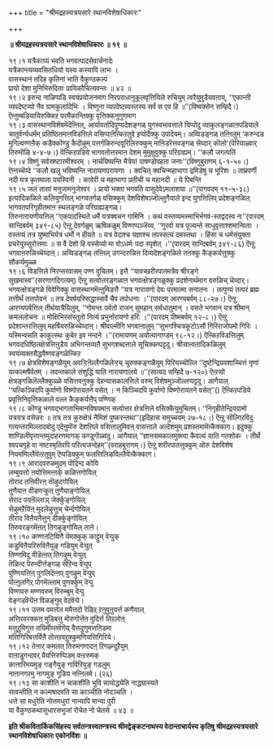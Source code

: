 +++
title = "श्रीमद्रहस्यत्रयसारे स्थानविशेषाधिकारः"

+++


**॥ श्रीमद्रहस्यत्रयसारे स्थानविशेषाधिकारः ॥ १९ ॥**

१९।१ यत्रैकाग्र्यं भवति भगवत्पादसेवार्चनादेः  
यत्रैकान्त्यव्यवसितधियो यस्य कस्यापि लाभः ।  
वासस्थानं तदिह कृतिनां भाति वैकुण्ठकल्पं  
प्रायो देशा मुनिभिरुदिताः प्रायिकौचित्यवन्तः ॥ ४२ ॥  
१९।२ इरुन्द नाळिप्पडि स्वयंप्रयोजनमाग निरपराधानुकूलवृत्तियिले रुचियुम् त्वरैयुमुडैयवऩाय्, ‘‘एकान्ती व्यपदेष्टव्यो नैव ग्रामकुलादिभिः । विष्णुना व्यपदेष्टव्यस्तस्य सर्वं स एव हि ॥’’(विष्वक्सेन सम्हिदै।) ऎऩ्ऩुम्बडियायिरुक्किऱ परमैकान्तिक्कु वृत्तिक्कनुगुणमाग  
१९।३ वासस्थानविशेषमॆदॆऩ्ऩिल्, आर्यावर्तादिपुण्यदेशङ्गळ् युगस्वभावत्ताले यिप्पोदु व्याकुलङ्गळाऩपडियाले चातुर्वर्ण्यधर्मम् प्रतिष्ठितमाऩविडत्तिले वसिप्पाऩॆऩ्किऱतुवे इप्पोदैक्कु उपादेयम्। अव्विडङ्गळ् तऩ्ऩिलुम् ‘करुन्दड मुगिल्वण्णऩैक् कडैक्कॊण्डु कैदॊऴुम् पत्तर्गळिरुन्दवूरिलिरुक्कुम् माऩिडरॆत्तवङ्गळ् सॆय्दार् कॊलो'(पॆरियाऴ्वार् तिरुमॊऴि ४-४-७।) वॆऩ्किऱपडिये भागवतोत्तरमाऩ देशम् मुमुक्षुवुक्कु परिग्राह्यम्। ‘‘कलौ जगत्पतिं  
१९।४ विष्णुं सर्वस्रष्टारमीश्वरम् । नार्चयिष्यन्ति मैत्रेय! पाषण्डोपहता जनाः’’(विष्णुबुराणम् ६-१-५०।) ऎऩ्ऩच्चॆय्दे ‘‘कलौ खलु भविष्यन्ति नारायणपरायणाः । क्वचित् क्वचिन्महाभागा द्रमिडेषु च भूरिशः ॥ ताम्रपर्णी नदी यत्र कृतमाला पयस्विनी । कावेरी च महाभागा प्रतीची च महानदी ॥ ये पिबन्ति  
१९।५ जलं तासां मनुजामनुजेश्वर । प्रायो भक्ता भगवति वासुदेवेऽमलाशया ॥’’(पागवदम् ११-५-३८) इत्यादिकळिले कलियुगत्तिल् भागवतर्गळ् वसिक्कुम् देशविशेषञ्जॊल्लुगैयाले इन्द युगत्तिलिप् प्रदेशङ्गळिल् भागवतपरिगृहीतमाऩ स्थलङ्गळे परिग्राह्यङ्गळ्।  
तिरुनारायणीयत्तिल् ‘‘एकपादस्थिते धर्मे यत्रक्वचन गामिनि । कथं वस्तव्यमस्माभिर्भगवं-स्तद्वदस्व नः’’(पारदम् सान्दिबर्वम् ३४९-८५) ऎऩ्ऱु देवर्गळुम् ऋषिकळुम् विण्णप्पञ्जॆय्य, ‘‘गुरवो यत्र पूज्यन्ते साधुवृत्ताश्शमान्विताः । वस्तव्यं तत्र युष्माभिर्यत्र धर्मो न हीयते ॥ यत्र वेदाश्च यज्ञाश्च तपस्सत्यं दमस्तथा । हिंसा च धर्मसंयुक्ता प्रचरेयुस्सुरोत्तमाः ॥ स वै देशो हि वस्सेव्यो मा वोऽधर्मः पदा स्पृशेत् ।’’(पारदम् सान्दिबर्वम् ३४९-८६) ऎऩ्ऱु भगवाऩरुळिच्चॆय्दाऩ्। अव्विडङ्गळ् तऩ्ऩिल् उगन्दरुळिऩ दिव्यदेशङ्गळिले तऩक्कु कैङ्कर्यत्तुक्कु सौकर्यमुळ्ळ  
१९।६ विडत्तिले निरन्तरवासम् पण्ण वुचितम्। इत्तै ‘‘यावच्छरीरपातमत्रैव श्रीरङ्गे सुखमास्व’’(सरणागदिगत्यम्) ऎऩ्ऱु सत्वोत्तरङ्गळाऩ भगवत्क्षेत्रङ्गळुक्कु प्रदर्शनार्थमाग वरुळिच् चॆय्दार्। भगवत्क्षेत्रङ्गळे विवेगिक्कु वासस्थानमॆऩ्ऩुमिडत्तै ‘‘यत्र नारायणो देवः परमात्मा सनातनः । तत्पुण्यं तत्परं ब्रह्म तत्तीर्थं तत्तपोवनं ॥ तत्र देवर्षयस्सिद्धास्सर्वे चैव तपोधनाः ।’’(पारदम् आरण्यबर्वम् ८८-२७।) ऎऩ्ऱु आरण्यपर्वत्तिल् तीर्थयात्रैयिलुम्, ‘‘गोमन्तः पर्वतो राजन् सुमहान् सर्वधातुमान् । वसते भगवान् यत्र श्रीमान् कमललोचनः ॥ मोक्षिभिस्संस्तुतो नित्यं प्रभुर्नारायणो हरिः ।’’(पारदम् पीष्मबर्वम् १२-८।) ऎऩ्ऱु प्रदेशान्तरत्तिलुम् महर्षियरुळिच्चॆय्दाऩ्। श्रीवाल्मीगि भगवाऩालुम् ‘‘सुभगश्चित्रकूटोऽसौ गिरिराजोपमो गिरिः । यस्मिन्वसति काकुत्स्थः कुबेर इव नन्दने ।’’(रामायणम् अयोत्यागाण्डम् ९८-१२।) ऎऩ्किऱविडत्तिलुम् भगवदधिष्ठितक्षेत्रत्तिऩुडैय अभिगन्तव्यतै सुभगशब्दत्ताले सूचिक्कप्पट्टदु। श्रीसात्वतादिकळिलुम् स्वयंव्यक्तसैद्धवैष्णवङ्गळॆऩ्किऱ  
१९।७ क्षेत्रविशेषङ्गळैयुम् अवऱ्ऱिऩॆल्लैगळिलेऱ्ऱच् चुरुक्कङ्गळैयुम् पिरियच्चॊल्लि ‘‘दुष्टेन्द्रियवशाच्चित्तं नृणां यत्कल्मषैर्वतम् । तदन्तकाले संशुद्धिं याति नारायणालये ॥’’(सात्वद सम्हिदै ७-१२०) ऎऩ्ऱव्वो क्षेत्रङ्गळिलॆल्लैक्कुळ्ळे वसित्तवऩुक्कु देहन्यासकालत्तिले वरुम् विशेषमुञ्जॊल्लप्पट्टदु। आगैयाल् ‘‘यत्किञ्चिदपि कुर्वाणो विष्णोरायतने वसेत् । न किञ्चिदपि कुर्वाणो विष्णोरायतने वसेत्’’() ऎऩ्किऱपडिये प्रवृत्तिनिवृत्तिकळाले वल्ल कैङ्कर्यत्तैप् पण्णिक्  
१९।८ कॊण्डु भगवद्भागताभिमानविषयमाऩ सत्वोत्तर क्षेत्रत्तिले वसिक्कैयुमुचितम्। ‘‘निगृहीतेन्द्रियग्रामो यत्रयत्र वसेन्नरः ॥ तत्र तत्र कुरुक्षेत्रं नैमिशं पुष्करन्तथा’’(इदिहास समुच्चयम् २७-१८।) ऎऩ्ऱु सॊल्गिऱविदु गत्यन्तरमिल्लादबोदु एदॆऩुमॊरु देशत्तिले वसित्तालुमिवऩ् वासत्ताले अत्देशमुम् प्रशस्तमामॆऩ्कैक्काग। इदुक्कु शाण्डिलीवृत्तान्तमुदाहरणमागक् कण्डुगॊळ्वदु। आगैयाल् ‘‘ज्ञानसमकालमुक्त्वा कैवल्यं याति गतशोकः । तीर्थे श्वपचगृहे वा नष्टस्मृतिरपि परित्यजन्देहम्’’(वराहबुराणम्।) ऎऩ्ऱु शरीरपातत्तुक्कुम् ऒरु देशविशेष नियममिल्लैयॆऩ्ऱतुवुम् ऎप्पडिक्कुम् फलत्तिलिऴविल्लैयॆऩ्कैक्काग।  
१९।९ आरादवरुळमुदम् पॊदिन्द कोयि  
लम्बुयत्तो ऩयोत्तिमऩ्ऩर्क् कळित्तगोयिल्  
तोराद तऩिवीरऩ् तॊऴुदगोयिल्  
तुणैयाऩ वीडणऱ्कुत् तुणैयाङ्गोयिल्  
सेराद पयऩॆल्लाञ् जेर्क्कुङ्गोयिल्  
सॆऴुमऱैयिऩ् मुदलॆऴुत्तुच् चेर्न्दगोयिल्  
तीराद विऩैयऩैत्तुन् दीर्क्कुङ्गोयिल्  
तिरुवरङ्गमॆऩत् तिगऴुङ्गोयिल् ताऩे।  
१९।१० कण्णऩटियिणै यॆमक्कुक् काट्टुम् वॆऱ्पुक्  
कडुविऩैयरिरुविऩैयुङ् गडियुम् वॆऱ्पुत्  
तिण्णमिदु वीडॆऩ्ऩत् तिगऴुम् वॆऱ्पुत्  
तॆळिन्द पॆरुन्दीर्त्तङ्गळ् सॆऱिन्द वॆऱ्पुप्  
पुण्णियत्तिऩ् पुगलिदॆऩ्ऩप् पुगऴुम् वॆऱ्पुप्  
पॊऩ्ऩुलगिऱ् पोगमॆल्लाम् पुणर्क्कुम् वॆऱ्पु  
विण्णवरु मण्णवरुम् विरुम्बुम् वॆऱ्पु  
वेङ्गडवॆऱ्पॆऩ विळङ्गुम् वेदवॆऱ्पे।  
१९।११ उत्तम वमर्त्तल ममैत्तदो रॆऴिऱ् ऱऩुवुऩुयर्त्त कणैयाल्  
अत्तिरवरक्कऩ् मुडिबत्तु मॊरुगॊत्तॆऩ वुदिर्त्त तिऱलोऩ्  
मत्तुऱुमिगुत्त तयिर्मॊय्त्तवॆणॆय् वैत्तदुणुमत्तऩिडमा  
मत्तिगिरिबत्तर्विऩै तॊत्तऱवऱुक्कुमणियत्तिगिरिये।  
१९।१२ तेऩार् कमलत् तिरुमगणादऩ् ऱिगऴ्न्दुऱैयुम्  
वाऩाडुगन्दवर् वैयत्तिरुप्पिडम् वऩ्ऱरुमक्  
काऩारिमयमुङ् गङ्गैयुङ् गाविरियुङ् गडलुम्  
नाऩानगरमु नागमुङ् गूडिय नऩ्ऩिलमे। (२६)  
१९।१३ सा काशीति न चाकशीति भुवि सायोद्ध्येति नाद्ध्यास्यते  
सावन्तीति न कल्मषादवति सा काञ्चीति नोदञ्चति ।  
धत्ते सा मधुरेति नोत्तमधुरां नान्यापि मान्या पुरी  
या वैकुण्ठकथासुधारसभुजां रोचेत नो चेतसे ॥ ४३ ॥

**इति श्रीकवितार्किकसिंहस्य सर्वतन्त्रस्वतन्त्रस्य श्रीमद्वेङ्कटनाथस्य वेदान्ताचार्यस्य कृतिषु श्रीमद्रहस्यत्रयसारे स्थानविशेषाधिकारः एकोनविंशः ॥**

